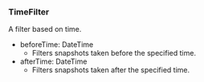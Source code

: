 ### TimeFilter
A filter based on time.

- beforeTime: DateTime
  - Filters snapshots taken before the specified time.
- afterTime: DateTime
  - Filters snapshots taken after the specified time.

